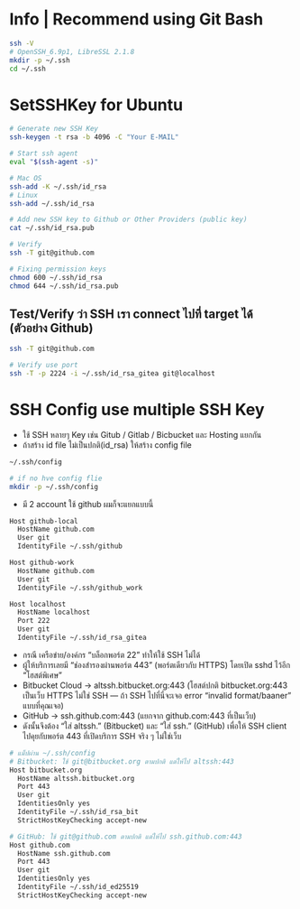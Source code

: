 # Info | Recommend using Git Bash

```bash
ssh -V
# OpenSSH_6.9p1, LibreSSL 2.1.8
mkdir -p ~/.ssh
cd ~/.ssh

```

# SetSSHKey for Ubuntu

```bash
# Generate new SSH Key
ssh-keygen -t rsa -b 4096 -C "Your E-MAIL"

# Start ssh agent
eval "$(ssh-agent -s)"

# Mac OS
ssh-add -K ~/.ssh/id_rsa
# Linux
ssh-add ~/.ssh/id_rsa

# Add new SSH key to Github or Other Providers (public key)
cat ~/.ssh/id_rsa.pub

# Verify
ssh -T git@github.com

# Fixing permission keys
chmod 600 ~/.ssh/id_rsa
chmod 644 ~/.ssh/id_rsa.pub
```

## Test/Verify ว่า SSH เรา connect ไปที่ target ได้ (ตัวอย่าง Github)
```bash
ssh -T git@github.com

# Verify use port
ssh -T -p 2224 -i ~/.ssh/id_rsa_gitea git@localhost

```

# SSH Config use multiple SSH Key

- ใช้ SSH หลายๆ Key เช่น Gitub / Gitlab / Bicbucket และ Hosting แยกกัน
- ถ้าสร้าง id file ไม่เป็นปกติ(id_rsa) ให้สร้าง config file

```bash
~/.ssh/config

# if no hve config flie
mkdir -p ~/.ssh/config
```

- มี 2 account ใช้ github ผมก็จะแยกแบบนี้

```bash
Host github-local
  HostName github.com
  User git
  IdentityFile ~/.ssh/github

Host github-work
  HostName github.com
  User git
  IdentityFile ~/.ssh/github_work

Host localhost
  HostName localhost
  Port 222
  User git
  IdentityFile ~/.ssh/id_rsa_gitea

```

- กรณี เครือข่าย/องค์กร “บล็อกพอร์ต 22” ทำให้ใช้ SSH ไม่ได้
- ผู้ให้บริการเลยมี “ช่องสำรองผ่านพอร์ต 443” (พอร์ตเดียวกับ HTTPS) โดยเปิด sshd ไว้อีก “โฮสต์พิเศษ”
- Bitbucket Cloud → altssh.bitbucket.org:443
(โฮสต์ปกติ bitbucket.org:443 เป็นเว็บ HTTPS ไม่ใช่ SSH — ถ้า SSH ไปที่นี่จะเจอ error “invalid format/baaner” แบบที่คุณเจอ)
- GitHub → ssh.github.com:443
(แยกจาก github.com:443 ที่เป็นเว็บ)
- ดังนั้นจึงต้อง “ใส่ altssh.” (Bitbucket) และ “ใส่ ssh.” (GitHub) เพื่อให้ SSH client ไปคุยกับพอร์ต 443 ที่เปิดบริการ SSH จริง ๆ ไม่ใช่เว็บ
```bash
# แม็ปผ่าน ~/.ssh/config
# Bitbucket: ใช้ git@bitbucket.org ตามปกติ แต่ให้ไป altssh:443
Host bitbucket.org
  HostName altssh.bitbucket.org
  Port 443
  User git
  IdentitiesOnly yes
  IdentityFile ~/.ssh/id_rsa_bit
  StrictHostKeyChecking accept-new

# GitHub: ใช้ git@github.com ตามปกติ แต่ให้ไป ssh.github.com:443
Host github.com
  HostName ssh.github.com
  Port 443
  User git
  IdentitiesOnly yes
  IdentityFile ~/.ssh/id_ed25519
  StrictHostKeyChecking accept-new

```

